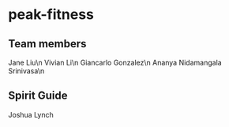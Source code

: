 # peak-fitness

## Team members
Jane Liu\n
Vivian Li\n
Giancarlo Gonzalez\n
Ananya Nidamangala Srinivasa\n

## Spirit Guide
Joshua Lynch


